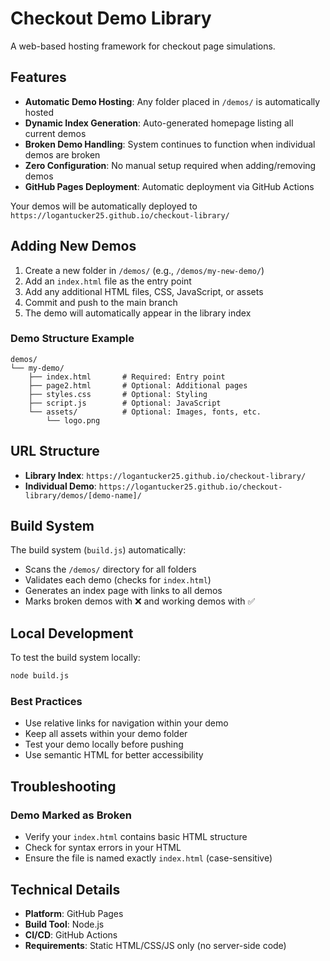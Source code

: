 # Checkout Demo Library

A web-based hosting framework for checkout page simulations.

## Features

- **Automatic Demo Hosting**: Any folder placed in `/demos/` is automatically hosted
- **Dynamic Index Generation**: Auto-generated homepage listing all current demos
- **Broken Demo Handling**: System continues to function when individual demos are broken
- **Zero Configuration**: No manual setup required when adding/removing demos
- **GitHub Pages Deployment**: Automatic deployment via GitHub Actions

Your demos will be automatically deployed to `https://logantucker25.github.io/checkout-library/`

## Adding New Demos

1. Create a new folder in `/demos/` (e.g., `/demos/my-new-demo/`)
2. Add an `index.html` file as the entry point
3. Add any additional HTML files, CSS, JavaScript, or assets
4. Commit and push to the main branch
5. The demo will automatically appear in the library index

### Demo Structure Example

```
demos/
└── my-demo/
    ├── index.html       # Required: Entry point
    ├── page2.html       # Optional: Additional pages
    ├── styles.css       # Optional: Styling
    ├── script.js        # Optional: JavaScript
    └── assets/          # Optional: Images, fonts, etc.
        └── logo.png
```

## URL Structure

- **Library Index**: `https://logantucker25.github.io/checkout-library/`
- **Individual Demo**: `https://logantucker25.github.io/checkout-library/demos/[demo-name]/`

## Build System

The build system (`build.js`) automatically:
- Scans the `/demos/` directory for all folders
- Validates each demo (checks for `index.html`)
- Generates an index page with links to all demos
- Marks broken demos with ❌ and working demos with ✅

## Local Development

To test the build system locally:

```bash
node build.js
```

### Best Practices
- Use relative links for navigation within your demo
- Keep all assets within your demo folder
- Test your demo locally before pushing
- Use semantic HTML for better accessibility

## Troubleshooting

### Demo Marked as Broken
- Verify your `index.html` contains basic HTML structure
- Check for syntax errors in your HTML
- Ensure the file is named exactly `index.html` (case-sensitive)

## Technical Details

- **Platform**: GitHub Pages
- **Build Tool**: Node.js
- **CI/CD**: GitHub Actions
- **Requirements**: Static HTML/CSS/JS only (no server-side code)